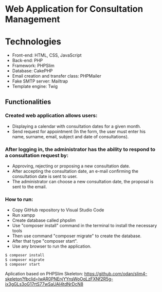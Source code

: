 # Web Application for Consultation Management
# Technologies

  - Front-end: HTML, CSS, JavaScript
  - Back-end: PHP
  - Framework: PHPSlim
  - Database: CakePHP
  - Email creation and transfer class: PHPMailer
  - Fake SMTP server: Mailtrap
  - Template engine: Twig

## Functionalities
### Created web application allows users:
  - Displaying a calendar with consultation dates for a given month.  
  - Send request for appointment (In the form, the user must enter his name, surname, email, subject and date of consultations).

### After logging in, the administrator has the ability to respond to a consultation request by:
  - Approving, rejecting or proposing a new consultation date.
  - After accepting the consultation date, an e-mail confirming the consultation date is sent to user.
  - The administrator can choose a new consultation date, the proposal is sent to the email.

### How to run:
  - Copy GitHub repository to Visual Studio Code
  - Run xampp
  - Create database called phpslim
  - Use "composer install" command in the terminal to install the necessary tools
  - Then use command "composer migrate" to create the database.
  - After that type "composer start".
  - Use any browser to run the application.

```sh
$ composer install
$ composer migrate
$ composer start
```

Aplication based on PHPSlim Skeleton:
https://github.com/odan/slim4-skeleton?fbclid=IwAR0PNEnjYYnsWoOqLzFXNf2R5g-ix3gGLs3oG17rtS77wSaUAI4tdNrDcN8
